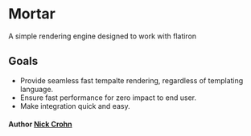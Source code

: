 # Mortar
A simple rendering engine designed to work with flatiron

## Goals
- Provide seamless fast tempalte rendering, regardless of templating language.
- Ensure fast performance for zero impact to end user.
- Make integration quick and easy.

#### Author [Nick Crohn](http://twitter.com/nickcrohn)